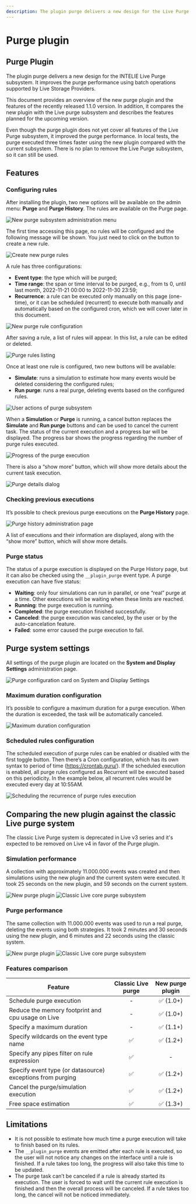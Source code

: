 ```yaml
---
description: The plugin purge delivers a new design for the Live Purge subsystem
---
```


# Purge plugin

## Purge Plugin

The plugin purge delivers a new design for the INTELIE Live Purge subsystem. It improves the purge performance using batch operations supported by Live Storage Providers.

This document provides an overview of the new purge plugin and the features of the recently released 1.1.0 version. In addition, it compares the new plugin with the Live purge subsystem and describes the features planned for the upcoming version.

Even though the purge plugin does not yet cover all features of the Live Purge subsystem, it improved the purge performance. In local tests, the purge executed three times faster using the new plugin compared with the current subsystem. There is no plan to remove the Live Purge subsystem, so it can still be used.

## Features

### Configuring rules

After installing the plugin, two new options will be available on the admin menu: **Purge** and **Purge History**. The rules are available on the Purge page.

![New purge subsystem administration menu](https://user-images.githubusercontent.com/71188443/207718319-dcd1f422-3c4e-40b1-8c62-dc861d3311f5.png)

The first time accessing this page, no rules will be configured and the following message will be shown. You just need to click on the button to create a new rule.

![Create new purge rules](https://user-images.githubusercontent.com/71188443/207718398-049a73c3-9bd2-4650-9e32-11b206ce070d.png)

A rule has three configurations:

* **Event type**: the type which will be purged;
* **Time range**: the span or time interval to be purged, e.g., from ts 0, until last month, 2022-11-21 00:00 to 2022-11-30 23:59;
* **Recurrence**: a rule can be executed only manually on this page (one-time), or it can be scheduled (recurrent) to execute both manually and automatically based on the configured cron, which we will cover later in this document.

![New purge rule configuration](https://user-images.githubusercontent.com/71188443/207718483-7b3e5d9f-2735-4e2c-be4d-79a62f432dac.png)

After saving a rule, a list of rules will appear. In this list, a rule can be edited or deleted.

![Purge rules listing](https://user-images.githubusercontent.com/71188443/207718563-3db482a8-1c4e-4777-83de-8012e142d319.png)

Once at least one rule is configured, two new buttons will be available:

* **Simulate**: runs a simulation to estimate how many events would be deleted considering the configured rules;
* **Run purge**: runs a real purge, deleting events based on the configured rules.

![User actions of purge subsystem](https://user-images.githubusercontent.com/71188443/207718589-bdaac8bc-0b2b-4324-816f-2a226ea52ff5.png)

When a **Simulation** or **Purge** is running, a cancel button replaces the **Simulate** and **Run purge** buttons and can be used to cancel the current task. The status of the current execution and a progress bar will be displayed. The progress bar shows the progress regarding the number of purge rules executed.

![Progress of the purge execution](https://user-images.githubusercontent.com/71188443/207718657-7f3d2ad5-42c6-4caa-a359-05d2cf643536.png)

There is also a “show more” button, which will show more details about the current task execution.

![Purge details dialog](https://user-images.githubusercontent.com/71188443/207718818-637658e8-6c01-4e38-bb4f-3f8be1c42a12.png)

### Checking previous executions

It’s possible to check previous purge executions on the **Purge History** page.

![Purge history administration page](https://user-images.githubusercontent.com/71188443/207718909-91362715-7c9c-487a-a6df-e851dc357f02.png)

A list of executions and their information are displayed, along with the “show more” button, which will show more details.

### Purge status

The status of a purge execution is displayed on the Purge History page, but it can also be checked using the `__plugin_purge` event type. A purge execution can have five status:

* **Waiting**: only four simulations can run in parallel, or one “real” purge at a time. Other executions will be waiting when these limits are reached.
* **Running**: the purge execution is running.
* **Completed**: the purge execution finished successfully.
* **Canceled**: the purge execution was canceled, by the user or by the auto-cancelation feature.
* **Failed**: some error caused the purge execution to fail.

## Purge system settings

All settings of the purge plugin are located on the **System and Display Settings** administration page.

![Purge configuration card on System and Display Settings](https://user-images.githubusercontent.com/71188443/207719501-315c3b5c-512a-4b68-95d4-ab77655acd7d.png)

### Maximum duration configuration

It’s possible to configure a maximum duration for a purge execution. When the duration is exceeded, the task will be automatically canceled.

![Maximum duration configuration](https://user-images.githubusercontent.com/71188443/207719557-b09467ae-a8d2-42e6-b4cb-4d0a85a2fc10.png)

### Scheduled rules configuration

The scheduled execution of purge rules can be enabled or disabled with the first toggle button. Then there’s a Cron configuration, which has its own syntax to period of time (https://crontab.guru/). If the scheduled execution is enabled, all purge rules configured as Recurrent will be executed based on this periodicity. In the example below, all recurrent rules would be executed every day at 10:55AM.

![Scheduling the recurrence of purge rules execution](https://user-images.githubusercontent.com/71188443/207719608-38edfd20-2d1c-472d-933a-0efd582e4ec0.png)

## Comparing the new plugin against the classic Live purge system

The classic Live Purge system is deprecated in Live v3 series and it's expected to be removed on Live v4 in favor of the Purge plugin.

### Simulation performance

A collection with approximately 11.000.000 events was created and then simulations using the new plugin and the current system were executed. It took 25 seconds on the new plugin, and 59 seconds on the current system.

![New purge plugin](https://user-images.githubusercontent.com/71188443/207719774-5e63f8e7-5ad1-47cf-9f42-27448c83fc8a.png) ![Classic Live core purge subsystem](https://user-images.githubusercontent.com/71188443/207719790-ccba3761-0150-43a9-89d2-0440bc232027.png)

### Purge performance

The same collection with 11.000.000 events was used to run a real purge, deleting the events using both strategies. It took 2 minutes and 30 seconds using the new plugin, and 6 minutes and 22 seconds using the classic system.

![New purge plugin](https://user-images.githubusercontent.com/71188443/207719914-2425c301-d694-4406-9f4b-09d6da56063a.png) ![Classic Live core purge subsystem](https://user-images.githubusercontent.com/71188443/207719936-4bf7da61-1507-4242-968e-153ba6d22e83.png)

### Features comparison

| Feature                                                    | Classic Live purge | New purge plugin |
| ---------------------------------------------------------- | :----------------: | :--------------: |
| Schedule purge execution                                   |          -         |         ✅ (1.0+)      |
| Reduce the memory footprint and cpu usage on Live          |          -         |         ✅ (1.0+)      |
| Specify a maximum duration                                 |          -         |         ✅ (1.1+)      |
| Specify wildcards on the event type name                   |          ✅        |         ✅ (1.2+)      |
| Specify any pipes filter on rule expression                |          ✅        |         -        |
| Specify event type (or datasource) exceptions from purging |          ✅        |         ✅ (1.2+)      |
| Cancel the purge/simulation execution                      |          ✅        |         ✅ (1.2+)      |
| Free space estimation                                      |          ✅        |         ✅ (1.3+)      |


## Limitations

* It is not possible to estimate how much time a purge execution will take to finish based on its rules.
* The `__plugin_purge` events are emitted after each rule is executed, so the user will not notice any changes on the interface until a rule is finished. If a rule takes too long, the progress will also take this time to be updated.
* The purge task can’t be canceled if a rule is already started its execution. The user is forced to wait until the current rule execution is finished and then the overall process will be canceled. If a rule takes too long, the cancel will not be noticed immediately.
